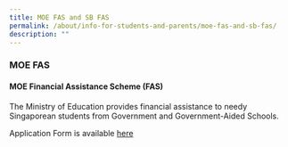 ```yaml
---
title: MOE FAS and SB FAS
permalink: /about/info-for-students-and-parents/moe-fas-and-sb-fas/
description: ""
---
```

### **MOE FAS**

#### **MOE Financial Assistance Scheme (FAS)**

The Ministry of Education provides financial assistance to needy Singaporean students from Government and Government-Aided Schools.

Application Form is available [here](https://drive.google.com/file/d/1OorlFCTwmDKUWCJkpc1YxyGt6IYoan5x/view?usp=drive_link)

